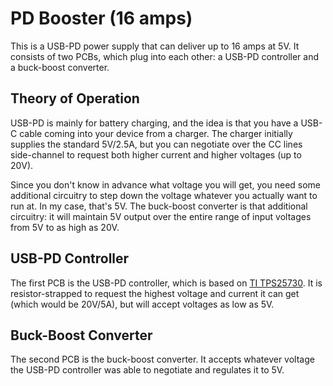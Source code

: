 # PD Booster (16 amps)

This is a USB-PD power supply that can deliver up to 16 amps at 5V.  It consists of two PCBs, which plug into each other:  a USB-PD controller and a buck-boost converter.

## Theory of Operation

USB-PD is mainly for battery charging, and the idea is that you have a USB-C cable coming into your device from a charger.  The charger initially supplies the standard 5V/2.5A, but you can negotiate over the CC lines side-channel to request both higher current and higher voltages (up to 20V).

Since you don't know in advance what voltage you will get, you need some additional circuitry to step down the voltage whatever you actually want to run at.  In my case, that's 5V.  The buck-boost converter is that additional circuitry:  it will maintain 5V output over the entire range of input voltages from 5V to as high as 20V.

## USB-PD Controller

The first PCB is the USB-PD controller, which is based on [TI TPS25730](https://www.ti.com/lit/ds/symlink/tps25730.pdf?ts=1707773923998&ref_url=https%253A%252F%252Fwww.mouser.at%252F).  It is resistor-strapped to request the highest voltage and current it can get (which would be 20V/5A), but will accept voltages as low as 5V.

## Buck-Boost Converter

The second PCB is the buck-boost converter.  It accepts whatever voltage the USB-PD controller was able to negotiate and regulates it to 5V.


